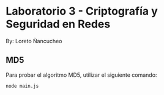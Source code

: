 # Laboratorio 3 - Criptografía y Seguridad en Redes

By: Loreto Ñancucheo

## MD5

Para probar el algoritmo MD5, utilizar el siguiente comando:

```bash
node main.js
```